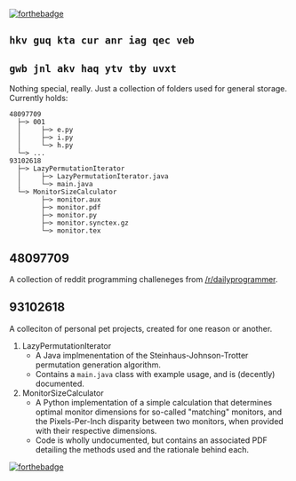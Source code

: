 [![forthebadge](http://forthebadge.com/images/badges/powered-by-electricity.svg)](http://forthebadge.com)

## `hkv guq kta cur anr iag qec veb`
## `gwb jnl akv haq ytv tby uvxt`

Nothing special, really. Just a collection of folders used for general storage.
Currently holds:

    48097709
      ├─> 001
      │     ├─> e.py
      │     ├─> i.py
      │     └─> h.py
      └─> ...
    93102618
      ├─> LazyPermutationIterator
      │     ├─> LazyPermutationIterator.java
      │     └─> main.java
      └─> MonitorSizeCalculator
            ├─> monitor.aux
            ├─> monitor.pdf
            ├─> monitor.py
            ├─> monitor.synctex.gz
            └─> monitor.tex

## 48097709

A collection of reddit programming challeneges from [/r/dailyprogrammer](https://www.reddit.com/r/dailyprogrammer/search?q=%23&sort=new&restrict_sr=on&t=week).

## 93102618

A colleciton of personal pet projects, created for one reason or another.

1. LazyPermutationIterator
   * A Java implmenentation of the Steinhaus-Johnson-Trotter permutation generation algorithm.
   * Contains a `main.java` class with example usage, and is (decently) documented.
2. MonitorSizeCalculator
   * A Python implementation of a simple calculation that determines optimal monitor dimensions for so-called "matching" monitors, and the Pixels-Per-Inch disparity between two monitors, when provided with their respective dimensions.
   * Code is wholly undocumented, but contains an associated PDF detailing the methods used and the rationale behind each.
   
[![forthebadge](http://forthebadge.com/images/badges/made-with-crayons.svg)](http://forthebadge.com)

